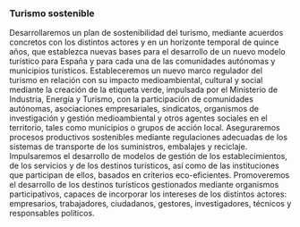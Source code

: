 ### Turismo sostenible
Desarrollaremos un plan de sostenibilidad del turismo,
mediante acuerdos concretos con los distintos actores y
en un horizonte temporal de quince años, que establezca
nuevas bases para el desarrollo de un nuevo modelo turístico
para España y para cada una de las comunidades
autónomas y municipios turísticos.
Estableceremos un nuevo marco regulador del turismo
en relación con su impacto medioambiental, cultural y
social mediante la creación de la etiqueta verde, impulsada
por el Ministerio de Industria, Energía y Turismo,
con la participación de comunidades autónomas, asociaciones
empresariales, sindicatos, organismos de investigación
y gestión medioambiental y otros agentes
sociales en el territorio, tales como municipios o grupos
de acción local.
Aseguraremos procesos productivos sostenibles mediante
regulaciones adecuadas de los sistemas de transporte
de los suministros, embalajes y reciclaje.
Impulsaremos el desarrollo de modelos de gestión de los
establecimientos, de los servicios y de los destinos turísticos,
así como de las instituciones que participan de
ellos, basados en criterios eco-eficientes.
Promoveremos el desarrollo de los destinos turísticos
gestionados mediante organismos participativos, capaces
de incorporar los intereses de los distintos actores:
empresarios, trabajadores, ciudadanos, gestores, investigadores,
técnicos y responsables políticos.
